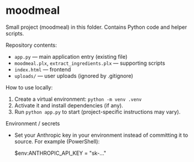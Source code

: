 # moodmeal

Small project (moodmeal) in this folder. Contains Python code and helper scripts.

Repository contents:
- `app.py` — main application entry (existing file)
- `moodmeal.plx`, `extract_ingredients.plx` — supporting scripts
- `index.html` — frontend
- `uploads/` — user uploads (ignored by .gitignore)

How to use locally:
1. Create a virtual environment: `python -m venv .venv`
2. Activate it and install dependencies (if any).
3. Run `python app.py` to start (project-specific instructions may vary).

Environment / secrets

- Set your Anthropic key in your environment instead of committing it to source.
  For example (PowerShell):

  $env:ANTHROPIC_API_KEY = "sk-..."

